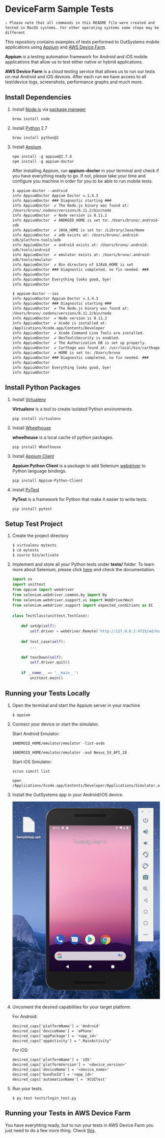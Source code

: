 # DeviceFarm Sample Tests

    ⚠ Please note that all commands in this README file were created and tested in MacOS systems. For other operating systems some steps may be different 

This repository contains examples of tests performed to OutSystems mobile applications using [Appium](http://appium.io/) and [AWS Device Farm](https://aws.amazon.com/pt/device-farm/).

**Appium** is a testing automation framework for Android and iOS mobile applications that allow us to test either native or hybrid applications.

**AWS Device Farm** is a cloud testing service that allows us to run our tests on real Android and iOS devices. After each run we have access to all test/device logs, screenshots, performance graphs and much more.

## Install Dependencies

1. Install [Node.js](https://nodejs.org/) via [package manager](https://nodejs.org/en/download/package-manager/)

    ```
    brew install node
    ```

2. Install [Python](https://www.python.org/) 2.7

    ```
    brew install python@2
    ```

3. Install [Appium](http://appium.io/)

    ```
    npm install -g appium@1.7.6
    npm install -g appium-doctor
    ```

    After installing Appium, run **appium-doctor** in your terminal and check if you have everything ready to go. If not, please take your time and configure you machine in order for you to be able to run mobile tests.

    ```
    $ appium-doctor --android
    info AppiumDoctor Appium Doctor v.1.4.3
    info AppiumDoctor ### Diagnostic starting ###
    info AppiumDoctor  ✔ The Node.js binary was found at: /Users/bruno/.nodenv/versions/8.11.2/bin/node
    info AppiumDoctor  ✔ Node version is 8.11.2
    info AppiumDoctor  ✔ ANDROID_HOME is set to: /Users/bruno/.android-sdk
    info AppiumDoctor  ✔ JAVA_HOME is set to: /Library/Java/Home
    info AppiumDoctor  ✔ adb exists at: /Users/bruno/.android-sdk/platform-tools/adb
    info AppiumDoctor  ✔ android exists at: /Users/bruno/.android-sdk/tools/android
    info AppiumDoctor  ✔ emulator exists at: /Users/bruno/.android-sdk/tools/emulator
    info AppiumDoctor  ✔ Bin directory of $JAVA_HOME is set
    info AppiumDoctor ### Diagnostic completed, no fix needed. ###
    info AppiumDoctor
    info AppiumDoctor Everything looks good, bye!
    info AppiumDoctor
    ```

    ```
    $ appium-doctor --ios
    info AppiumDoctor Appium Doctor v.1.4.3
    info AppiumDoctor ### Diagnostic starting ###
    info AppiumDoctor  ✔ The Node.js binary was found at: /Users/bruno/.nodenv/versions/8.11.2/bin/node
    info AppiumDoctor  ✔ Node version is 8.11.2
    info AppiumDoctor  ✔ Xcode is installed at: /Applications/Xcode.app/Contents/Developer
    info AppiumDoctor  ✔ Xcode Command Line Tools are installed.
    info AppiumDoctor  ✔ DevToolsSecurity is enabled.
    info AppiumDoctor  ✔ The Authorization DB is set up properly.
    info AppiumDoctor  ✔ Carthage was found at: /usr/local/bin/carthage
    info AppiumDoctor  ✔ HOME is set to: /Users/bruno
    info AppiumDoctor ### Diagnostic completed, no fix needed. ###
    info AppiumDoctor
    info AppiumDoctor Everything looks good, bye!
    info AppiumDoctor
    ```

## Install Python Packages

1. Install [Virtualenv](https://pypi.org/project/virtualenv/)

    **Virtualenv** is a tool to create isolated Python environments.

    ```
    pip install virtualenv
    ```

2. Install [Wheelhouse](https://pypi.org/project/Wheelhouse/)

    **wheelhouse** is a local cache of python packages.

    ```
    pip install Wheelhouse
    ```

3. Install [Appium Client](https://pypi.org/project/Appium-Python-Client/)

    **Appium Python Client** is a package to add Selenium [webdriver](https://w3c.github.io/webdriver/) to Python language bindings.

    ```
    pip install Appium-Python-Client
    ```

4. Install [PyTest](https://pypi.org/project/pytest/)

    **PyTest** is a framework for Python that make it easier to write tests.

    ```
    pip install pytest
    ```

## Setup Test Project

1. Create the project directory

    ```
    $ virtualenv mytests
    $ cd mytests
    $ source bin/activate
    ```

2. Implement and store all your Python tests under **tests/** folder. To learn more about Selenium, please click [here](https://selenium-python.readthedocs.io/) and check the documentation.

    ```python
    import os
    import unittest
    from appium import webdriver
    from selenium.webdriver.common.by import By
    from selenium.webdriver.support.ui import WebDriverWait
    from selenium.webdriver.support import expected_conditions as EC

    class TestClass(unittest.TestCase):

        def setUp(self):
            self.driver = webdriver.Remote('http://127.0.0.1:4723/wd/hub', {})
    
        def test_case(self):
            ...

        def tearDown(self):
            self.driver.quit()
        
        if __name__ == '__main__':
            unittest.main()
    ```

## Running your Tests Locally

1. Open the terminal and start the Appium server in your machine

    ```
    $ appium
    ```

2. Connect your device or start the simulator.

    Start Android Emulator:
    ```
    $ANDROID_HOME/emulator/emulator -list-avds
    ```
    ```
    $ANDROID_HOME/emulator/emulator -avd Nexus_5X_API_28
    ```

    Start iOS Simulator:
    ```
    xcrun simctl list
    ```
    ```
    open /Applications/Xcode.app/Contents/Developer/Applications/Simulator.app/
    ```

3. Install the OutSystems app in your Android/iOS device. 

    ![installAPK.gif](./assets/installAPK.gif "Install APK")

4. Uncoment the desired capabilities for your target platform.

    For Android:
    ```
    desired_caps['platformName'] = 'Android'
    desired_caps['deviceName'] = 'aPhone'
    desired_caps['appPackage'] = '<app_id>'
    desired_caps['appActivity'] = ".MainActivity"
    ```

    For iOS:
    ```
    desired_caps['platformName'] = 'iOS'
    desired_caps['platformVersion'] = '<device_version>'
    desired_caps['deviceName'] = '<device_name>'
    desired_caps['bundleId'] = '<app_id>'
    desired_caps['automationName'] = 'XCUITest'
    ```

4. Run your tests.

    ```
    $ py.test tests/login_test.py
    ```

## Running your Tests in AWS Device Farm

You have everyhting ready, but to run your tests in AWS Device Farm you just need to do a few more thing. Check [this](https://docs.aws.amazon.com/devicefarm/latest/developerguide/test-types-android-appium-python.html).